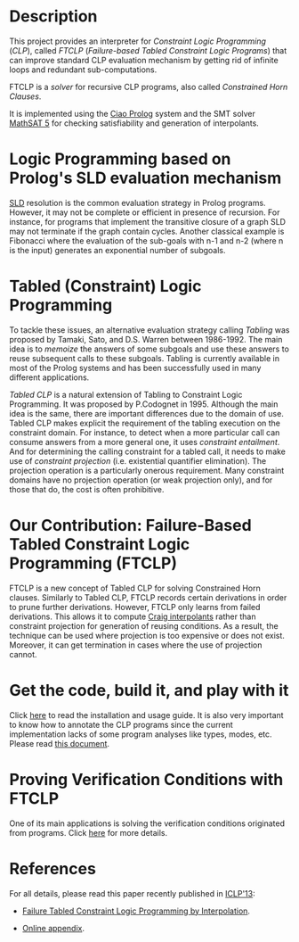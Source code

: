 # Description #

This project provides an interpreter for _Constraint Logic Programming_ (_CLP_), called _FTCLP_ (_Failure-based Tabled Constraint Logic Programs_) that can improve standard CLP evaluation mechanism by getting rid of infinite loops and redundant sub-computations.

FTCLP is a _solver_ for recursive CLP programs, also called _Constrained Horn Clauses_.

It is implemented using the [Ciao Prolog](http://ciaohome.org) system and the SMT solver [MathSAT 5](http://mathsat.fbk.eu) for checking satisfiability and generation of interpolants.

# Logic Programming based on Prolog's SLD evaluation mechanism #

[SLD](http://en.wikipedia.org/wiki/SLD_resolution) resolution is the common evaluation strategy in Prolog programs. However, it may not be complete or efficient in presence of recursion. For instance, for programs that implement the transitive closure of a graph SLD may not terminate if the graph contain cycles. Another classical example is Fibonacci where the evaluation of the sub-goals with n-1 and n-2 (where n is the input) generates an exponential number of subgoals.

# Tabled (Constraint) Logic Programming #

To tackle these issues, an alternative evaluation strategy calling _Tabling_ was proposed by Tamaki, Sato, and D.S. Warren between 1986-1992. The main idea is to _memoize_ the answers of some subgoals and use these answers to reuse subsequent calls to these subgoals. Tabling is currently available in most of the Prolog systems and has been successfully used in many different applications.

_Tabled CLP_ is a natural extension of Tabling to Constraint Logic Programming. It was proposed by P.Codognet in 1995. Although the main idea is the same, there are important differences due to the domain of use. Tabled CLP makes explicit the requirement of the tabling execution on the constraint domain.  For instance, to detect when a
more particular call can consume answers from a more general one, it
uses _constraint entailment_.  And for determining the calling
constraint for a tabled call, it needs to make use of _constraint projection_ (i.e. existential quantifier elimination). The projection operation is a particularly onerous
requirement. Many constraint domains have no projection operation (or
weak projection only), and for those that do, the cost is often prohibitive.

# Our Contribution: Failure-Based Tabled Constraint Logic Programming (FTCLP) #

FTCLP is a new concept of Tabled CLP for solving Constrained Horn clauses. Similarly to Tabled CLP, FTCLP  records certain derivations in order to prune further derivations. However, FTCLP only learns from failed derivations. This allows it to compute [Craig interpolants](http://en.wikipedia.org/wiki/Craig_interpolation) rather than constraint projection for generation of reusing conditions. As a result, the technique can be used where projection is too expensive or does not exist. Moreover, it can get termination in cases where the use of projection cannot.

# Get the code, build it, and play with it #

Click [here](INSTALL.md) to read the installation and usage guide. It is also very important to know how to annotate the CLP programs since the current implementation lacks of some program analyses like types, modes, etc. Please read [this document](Annotations.md).

# Proving Verification Conditions with FTCLP #

One of its main applications is solving the verification conditions originated from programs. Click [here](ProvingVerificationConditions.md) for more details.

# References #
For all details, please read this paper recently published in [ICLP'13](http://www.iclp2013.org/en/):

  * [Failure Tabled Constraint Logic Programming by Interpolation](http://www.clip.dia.fi.upm.es/~jorge/docs/ftclp.pdf).

  * [Online appendix](http://www.clip.dia.fi.upm.es/~jorge/docs/ftclp_appendix.pdf).